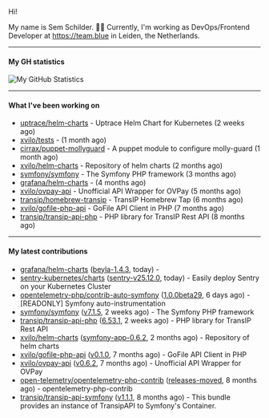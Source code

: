 Hi!

My name is Sem Schilder. 👋🏻 Currently, I'm working as DevOps/Frontend Developer at https://team.blue in Leiden, the Netherlands.

---

#### My GH statistics

![My GitHub Statistics](https://github-readme-stats.vercel.app/api?username=xvilo&show_icons=true&count_private=true&hide_title=true)

---

#### What I've been working on

- [uptrace/helm-charts](https://github.com/uptrace/helm-charts) - Uptrace Helm Chart for Kubernetes (2 weeks ago)
- [xvilo/tests](https://github.com/xvilo/tests) -  (1 month ago)
- [cirrax/puppet-mollyguard](https://github.com/cirrax/puppet-mollyguard) - A puppet module to configure molly-guard (1 month ago)
- [xvilo/helm-charts](https://github.com/xvilo/helm-charts) - Repository of helm charts (2 months ago)
- [symfony/symfony](https://github.com/symfony/symfony) - The Symfony PHP framework (3 months ago)
- [grafana/helm-charts](https://github.com/grafana/helm-charts) -  (4 months ago)
- [xvilo/ovpay-api](https://github.com/xvilo/ovpay-api) - Unofficial API Wrapper for OVPay (5 months ago)
- [transip/homebrew-transip](https://github.com/transip/homebrew-transip) - TransIP Homebrew Tap (6 months ago)
- [xvilo/gofile-php-api](https://github.com/xvilo/gofile-php-api) - GoFile API Client in PHP (7 months ago)
- [transip/transip-api-php](https://github.com/transip/transip-api-php) - PHP library for TransIP Rest API (8 months ago)

---

#### My latest contributions

- [grafana/helm-charts](https://github.com/grafana/helm-charts) ([beyla-1.4.3](https://github.com/grafana/helm-charts/releases/tag/beyla-1.4.3), today) - 
- [sentry-kubernetes/charts](https://github.com/sentry-kubernetes/charts) ([sentry-v25.12.0](https://github.com/sentry-kubernetes/charts/releases/tag/sentry-v25.12.0), today) - Easily deploy Sentry on your Kubernetes Cluster
- [opentelemetry-php/contrib-auto-symfony](https://github.com/opentelemetry-php/contrib-auto-symfony) ([1.0.0beta29](https://github.com/opentelemetry-php/contrib-auto-symfony/releases/tag/1.0.0beta29), 6 days ago) - [READONLY] Symfony auto-instrumentation
- [symfony/symfony](https://github.com/symfony/symfony) ([v7.1.5](https://github.com/symfony/symfony/releases/tag/v7.1.5), 2 weeks ago) - The Symfony PHP framework
- [transip/transip-api-php](https://github.com/transip/transip-api-php) ([6.53.1](https://github.com/transip/transip-api-php/releases/tag/6.53.1), 2 weeks ago) - PHP library for TransIP Rest API
- [xvilo/helm-charts](https://github.com/xvilo/helm-charts) ([symfony-app-0.6.2](https://github.com/xvilo/helm-charts/releases/tag/symfony-app-0.6.2), 2 months ago) - Repository of helm charts
- [xvilo/gofile-php-api](https://github.com/xvilo/gofile-php-api) ([v0.1.0](https://github.com/xvilo/gofile-php-api/releases/tag/v0.1.0), 7 months ago) - GoFile API Client in PHP
- [xvilo/ovpay-api](https://github.com/xvilo/ovpay-api) ([v0.6.2](https://github.com/xvilo/ovpay-api/releases/tag/v0.6.2), 7 months ago) - Unofficial API Wrapper for OVPay
- [open-telemetry/opentelemetry-php-contrib](https://github.com/open-telemetry/opentelemetry-php-contrib) ([releases-moved](https://github.com/open-telemetry/opentelemetry-php-contrib/releases/tag/releases-moved), 8 months ago) - opentelemetry-php-contrib
- [transip/transip-api-symfony](https://github.com/transip/transip-api-symfony) ([v1.1.1](https://github.com/transip/transip-api-symfony/releases/tag/v1.1.1), 8 months ago) - This bundle provides an instance of TransipAPI to Symfony&#39;s Container.
